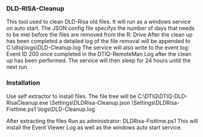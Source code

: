 ### DLD-RISA-Cleanup

This tool used to clean DLD-Risa old files.
It will run as a windows service on auto start.
The JSON config file specifys the number of days that needs to be met before the files are removed from the R: Drive
After the clean up has been completed a detailed log of the file removal will be appended to C:\dtiq\logs\DLD-Cleanup.log
The service will also write to the event log:
Event ID 200 once completed in the DTIQ-RemoteMan Log after the clean up has been performed.
The service will then sleep for 24 hours untill the next run.


### Installation
Use self extractor to install files.
The file tree will be
C:\DTIQ\DTIQ-DLD-RisaCleanup.exe
        \Settings\DLDRisa-Cleanup.json
        \Settings\DLDRisa-Fisttime.ps1
        \logs\DLD-Cleanup.log
        
After extracting the files 
Run as administrator: DLDRisa-Fisttime.ps1
This will install the Event Viewer Log as well as the windows auto start service.

